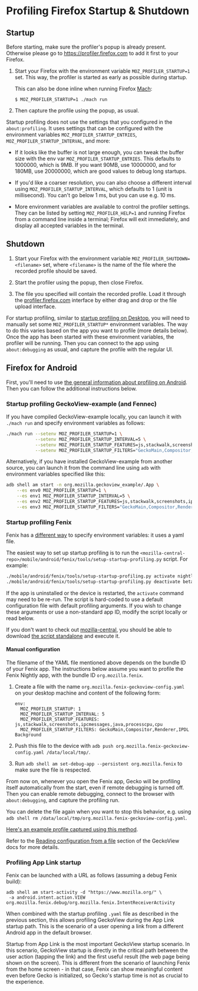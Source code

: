 # Profiling Firefox Startup & Shutdown

## Startup

Before starting, make sure the profiler's popup is already present. Otherwise
please go to https://profiler.firefox.com to add it first to your Firefox.

1. Start your Firefox with the environment variable `MOZ_PROFILER_STARTUP=1` set. This way, the profiler is started as early as possible during startup. 

    This can also be done inline when running Firefox [Mach](https://firefox-source-docs.mozilla.org/mach/): 
   ```
   $ MOZ_PROFILER_STARTUP=1 ./mach run
    ```

2. Then capture the profile using the popup, as usual.

Startup profiling does not use the settings that you configured in the `about:profiling`. It uses settings that can be configured with the environment variables `MOZ_PROFILER_STARTUP_ENTRIES`, `MOZ_PROFILER_STARTUP_INTERVAL`, and more:

* If it looks like the buffer is not large enough, you can tweak the buffer size with the env var `MOZ_PROFILER_STARTUP_ENTRIES`. This defaults to 1000000, which is 9MB. If you want 90MB, use 10000000, and for 180MB, use 20000000, which are good values to debug long startups.

* If you'd like a coarser resolution, you can also choose a different interval using `MOZ_PROFILER_STARTUP_INTERVAL`, which defaults to 1 (unit is millisecond). You can't go below 1 ms, but you can use e.g. 10 ms.

* More environment variables are available to control the profiler settings. They can be listed by setting `MOZ_PROFILER_HELP=1` and running Firefox from a command line inside a terminal; Firefox will exit immediately, and display all accepted variables in the terminal.

## Shutdown

1. Start your Firefox with the environment variable `MOZ_PROFILER_SHUTDOWN=<filename>` set, where `<filename>` is the name of the file where the recorded profile should be saved.

2. Start the profiler using the popup, then close Firefox.

3. The file you specified will contain the recorded profile. Load it through the [profiler.firefox.com](https://profiler.firefox.com) interface by either drag and drop or the file upload interface.

For startup profiling, similar to [startup profiling on Desktop](https://developer.mozilla.org/en-US/docs/Mozilla/Performance/Profiling_with_the_Built-in_Profiler#Profiling_Firefox_Startup), you will need to manually set some `MOZ_PROFILER_STARTUP*` environment variables. The way to do this varies based on the app you want to profile (more details below). Once the app has been started with these environment variables, the profiler will be running. Then you can connect to the app using `about:debugging` as usual, and capture the profile with the regular UI.


## Firefox for Android

First, you'll need to use [the general information about profiling on Android](./guide-remote-profiling.md).
Then you can follow the additional instructions below.

### Startup profiling GeckoView-example (and Fennec)

If you have compiled GeckoView-example locally, you can launch it with `./mach run` and specify environment variables as follows:

```bash
./mach run --setenv MOZ_PROFILER_STARTUP=1 \
           --setenv MOZ_PROFILER_STARTUP_INTERVAL=5 \
           --setenv MOZ_PROFILER_STARTUP_FEATURES=js,stackwalk,screenshots,ipcmessages,java,processcpu,cpu \
           --setenv MOZ_PROFILER_STARTUP_FILTERS="GeckoMain,Compositor,Renderer,IPDL Background"
```

Alternatively, if you have installed GeckoView-example from another source, you can launch it from the command line using `adb` with environment variables specified like this:

```bash
adb shell am start -n org.mozilla.geckoview_example/.App \
    --es env0 MOZ_PROFILER_STARTUP=1 \
    --es env1 MOZ_PROFILER_STARTUP_INTERVAL=5 \
    --es env2 MOZ_PROFILER_STARTUP_FEATURES=js,stackwalk,screenshots,ipcmessages,java,processcpu,cpu \
    --es env3 MOZ_PROFILER_STARTUP_FILTERS="GeckoMain,Compositor,Renderer,IPDL Background"
```

### Startup profiling Fenix

Fenix has a [different way](https://firefox-source-docs.mozilla.org/mobile/android/geckoview/consumer/automation.html#reading-configuration-from-a-file) to specify environment variables: it uses a yaml file.

The easiest way to set up startup profiling is to run the `<mozilla-central-repo>/mobile/android/fenix/tools/setup-startup-profiling.py` script. For example:
```bash
./mobile/android/fenix/tools/setup-startup-profiling.py activate nightly  # To activate startup profiling on nightly.
./mobile/android/fenix/tools/setup-startup-profiling.py deactivate beta  # To deactivate startup profiling on beta.
```

If the app is uninstalled or the device is restarted, the `activate` command may need to be re-run. The script is hard-coded to use a default configuration file with default profiling arguments. If you wish to change these arguments or use a non-standard app ID, modify the script locally or read below.

If you don't want to check out [mozilla-central](https://hg.mozilla.org/mozilla-central/), you should be able to download [the script standalone](https://hg.mozilla.org/mozilla-central/raw-file/tip/mobile/android/fenix/tools/setup-startup-profiling.py) and execute it.

#### Manual configuration

The filename of the YAML file mentioned above depends on the bundle ID of your Fenix app. The instructions below assume you want to profile the Fenix Nightly app, with the bundle ID `org.mozilla.fenix`.

 1. Create a file with the name `org.mozilla.fenix-geckoview-config.yaml` on your desktop machine and content of the following form:

    ```
    env:
      MOZ_PROFILER_STARTUP: 1
      MOZ_PROFILER_STARTUP_INTERVAL: 5
      MOZ_PROFILER_STARTUP_FEATURES: js,stackwalk,screenshots,ipcmessages,java,processcpu,cpu
      MOZ_PROFILER_STARTUP_FILTERS: GeckoMain,Compositor,Renderer,IPDL Background
    ```
 2. Push this file to the device with `adb push org.mozilla.fenix-geckoview-config.yaml /data/local/tmp/`.
 3. Run `adb shell am set-debug-app --persistent org.mozilla.fenix` to make sure the file is respected.

From now on, whenever you open the Fenix app, Gecko will be profiling itself automatically from the start, even if remote debugging is turned off. Then you can enable remote debugging, connect to the browser with `about:debugging`, and capture the profiling run.

You can delete the file again when you want to stop this behavior, e.g. using `adb shell rm /data/local/tmp/org.mozilla.fenix-geckoview-config.yaml`.

[Here's an example profile captured using this method](https://perfht.ml/3bKTFCG).

Refer to the [Reading configuration from a file](https://firefox-source-docs.mozilla.org/mobile/android/geckoview/consumer/automation.html#reading-configuration-from-a-file) section of the GeckoView docs for more details.

### Profiling App Link startup

Fenix can be launched with a URL as follows (assuming a debug Fenix build):

```
adb shell am start-activity -d "https://www.mozilla.org/" \
 -a android.intent.action.VIEW org.mozilla.fenix.debug/org.mozilla.fenix.IntentReceiverActivity
```

When combined with the startup profiling `.yaml` file as described in the previous section, this allows profiling GeckoView during the App Link startup path. This is the scenario of a user opening a link from a different Android app in the default browser.

Startup from App Link is the most important GeckoView startup scenario. In this scenario, GeckoView startup is directly in the critical path between the user action (tapping the link) and the first useful result (the web page being shown on the screen). This is different from the scenario of launching Fenix from the home screen - in that case, Fenix can show meaningful content even before Gecko is initialized, so Gecko's startup time is not as crucial to the experience.



